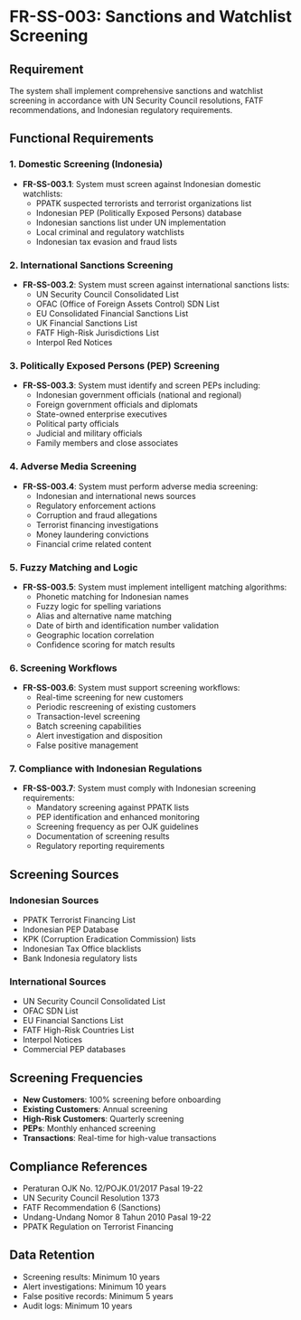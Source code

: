 # FR-SS-003: Sanctions and Watchlist Screening

## Requirement
The system shall implement comprehensive sanctions and watchlist screening in accordance with UN Security Council resolutions, FATF recommendations, and Indonesian regulatory requirements.

## Functional Requirements

### 1. Domestic Screening (Indonesia)
- **FR-SS-003.1**: System must screen against Indonesian domestic watchlists:
  - PPATK suspected terrorists and terrorist organizations list
  - Indonesian PEP (Politically Exposed Persons) database
  - Indonesian sanctions list under UN implementation
  - Local criminal and regulatory watchlists
  - Indonesian tax evasion and fraud lists

### 2. International Sanctions Screening
- **FR-SS-003.2**: System must screen against international sanctions lists:
  - UN Security Council Consolidated List
  - OFAC (Office of Foreign Assets Control) SDN List
  - EU Consolidated Financial Sanctions List
  - UK Financial Sanctions List
  - FATF High-Risk Jurisdictions List
  - Interpol Red Notices

### 3. Politically Exposed Persons (PEP) Screening
- **FR-SS-003.3**: System must identify and screen PEPs including:
  - Indonesian government officials (national and regional)
  - Foreign government officials and diplomats
  - State-owned enterprise executives
  - Political party officials
  - Judicial and military officials
  - Family members and close associates

### 4. Adverse Media Screening
- **FR-SS-003.4**: System must perform adverse media screening:
  - Indonesian and international news sources
  - Regulatory enforcement actions
  - Corruption and fraud allegations
  - Terrorist financing investigations
  - Money laundering convictions
  - Financial crime related content

### 5. Fuzzy Matching and Logic
- **FR-SS-003.5**: System must implement intelligent matching algorithms:
  - Phonetic matching for Indonesian names
  - Fuzzy logic for spelling variations
  - Alias and alternative name matching
  - Date of birth and identification number validation
  - Geographic location correlation
  - Confidence scoring for match results

### 6. Screening Workflows
- **FR-SS-003.6**: System must support screening workflows:
  - Real-time screening for new customers
  - Periodic rescreening of existing customers
  - Transaction-level screening
  - Batch screening capabilities
  - Alert investigation and disposition
  - False positive management

### 7. Compliance with Indonesian Regulations
- **FR-SS-003.7**: System must comply with Indonesian screening requirements:
  - Mandatory screening against PPATK lists
  - PEP identification and enhanced monitoring
  - Screening frequency as per OJK guidelines
  - Documentation of screening results
  - Regulatory reporting requirements

## Screening Sources
### Indonesian Sources
- PPATK Terrorist Financing List
- Indonesian PEP Database
- KPK (Corruption Eradication Commission) lists
- Indonesian Tax Office blacklists
- Bank Indonesia regulatory lists

### International Sources
- UN Security Council Consolidated List
- OFAC SDN List
- EU Financial Sanctions List
- FATF High-Risk Countries List
- Interpol Notices
- Commercial PEP databases

## Screening Frequencies
- **New Customers**: 100% screening before onboarding
- **Existing Customers**: Annual screening
- **High-Risk Customers**: Quarterly screening
- **PEPs**: Monthly enhanced screening
- **Transactions**: Real-time for high-value transactions

## Compliance References
- Peraturan OJK No. 12/POJK.01/2017 Pasal 19-22
- UN Security Council Resolution 1373
- FATF Recommendation 6 (Sanctions)
- Undang-Undang Nomor 8 Tahun 2010 Pasal 19-22
- PPATK Regulation on Terrorist Financing

## Data Retention
- Screening results: Minimum 10 years
- Alert investigations: Minimum 10 years
- False positive records: Minimum 5 years
- Audit logs: Minimum 10 years